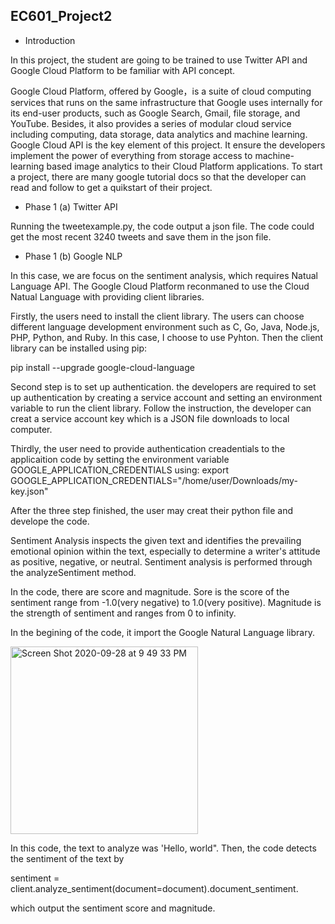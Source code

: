 ## EC601_Project2

* Introduction

In this project, the student are going to be trained to use Twitter API and Google Cloud Platform to be familiar with API concept.

Google Cloud Platform, offered by Google，is a suite of cloud computing services that runs on the same infrastructure that Google uses internally for its end-user products, such as Google Search, Gmail, file storage, and YouTube. Besides, it also provides a series of modular cloud service including computing, data storage, data analytics and machine learning. Google Cloud API is the key element of this project. It ensure the developers implement the power of everything from storage access to machine-learning based image analytics to their Cloud Platform applications. To start a project, there are many google tutorial docs so that the developer can read and follow to get a quikstart of their project.  

* Phase 1 (a) Twitter API

Running the tweetexample.py, the code output a json file. The code could get the most recent 3240 tweets and save them in the json file. 

* Phase 1 (b) Google NLP

In this case, we are focus on the sentiment analysis, which requires Natual Language API. The Google Cloud Platform reconmaned to use the Cloud Natual Language with providing client libraries. 

Firstly, the users need to install the client library. The users can choose different language development environment such as C, Go, Java, Node.js, PHP, Python, and Ruby. In this case, I choose to use Pyhton. Then the client library can be installed using pip: 

pip install --upgrade google-cloud-language

Second step is to set up authentication. the developers are required to set up authentication by creating a service account and setting an environment variable to run the client library. Follow the instruction, the developer can creat a service account key which is a JSON file downloads to local computer.

Thirdly, the user need to provide authentication creadentials to the applicaition code by setting the environment variable GOOGLE_APPLICATION_CREDENTIALS using:
export GOOGLE_APPLICATION_CREDENTIALS="/home/user/Downloads/my-key.json"

After the three step finished, the user may creat their python file and develope the code. 

Sentiment Analysis inspects the given text and identifies the prevailing emotional opinion within the text, especially to determine a writer's attitude as positive, negative, or neutral. Sentiment analysis is performed through the analyzeSentiment method.

In the code, there are score and magnitude. Sore is the score of the sentiment range from -1.0(very negative) to 1.0(very positive). Magnitude is the strength of sentiment and ranges from 0 to infinity.

In the begining of the code, it import the Google Natural Language library.

<img width="300" alt="Screen Shot 2020-09-28 at 9 49 33 PM" src="https://user-images.githubusercontent.com/70667153/94480616-23972000-0209-11eb-97d1-03eddf8fee6b.png">

In this code, the text to analyze was 'Hello, world". Then, the code detects the sentiment of the text by  

sentiment = client.analyze_sentiment(document=document).document_sentiment.

which output the sentiment score and magnitude.





